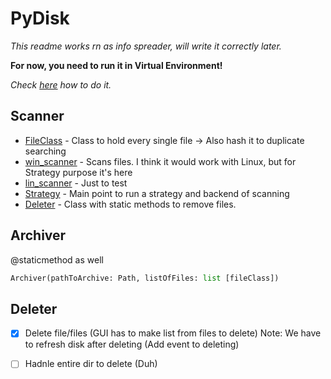 # PyDisk

*This readme works rn as info spreader, will write it correctly later.*

**For now, you need to run it in Virtual Environment!** 

*Check [here](https://stackoverflow.com/questions/714063/importing-modules-from-parent-folder/50194143#50194143) how to do it.*

## Scanner

- [FileClass](Scanner/DataClasses/fileClass.py) - Class to hold every single file -> Also hash it to duplicate searching
- [win_scanner](Scanner/OSScanners/win_scanner.py) - Scans files. I think it would work with Linux, but for Strategy purpose it's here
- [lin_scanner](Scanner/OSScanners/lin_scanner.py) - Just to test
- [Strategy](Scanner/Strategy.py) - Main point to run a strategy and backend of scanning
- [Deleter](Deleter/Deleter.py) - Class with static methods to remove files.


## Archiver

@staticmethod as well

```py
Archiver(pathToArchive: Path, listOfFiles: list [fileClass])
```

## Deleter 

- [x] Delete file/files (GUI has to make list from files to delete) Note: We have to refresh disk after deleting (Add event to deleting)
- [ ] Hadnle entire dir to delete (Duh)



